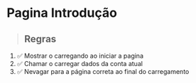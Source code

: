 # Pagina Introdução

> ## Regras
1. ✅ Mostrar o carregando ao iniciar a pagina
2. ✅ Chamar o carregar dados da conta atual
3. ✅ Nevagar para a página correta ao final do carregamento